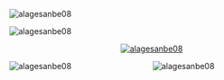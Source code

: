 <p><img align="center" src="https://github-readme-stats.vercel.app/api?username=alagesanbe08&show_icons=true&locale=en&count_private=true&theme=transparent" alt="alagesanbe08" /></p>
<!-- &nbsp; -->
<p > <img align="center" src="https://komarev.com/ghpvc/?username=alagesanbe08&label=Profile%20views&color=0e75b6&style=flat" alt="alagesanbe08" /> </p>

<p align="center"> <a href="https://github.com/ryo-ma/github-profile-trophy"><img src="https://github-profile-trophy.vercel.app/?username=alagesanbe08" alt="alagesanbe08" /></a> </p>

<p align="center"><img align="left" src="https://github-readme-stats.vercel.app/api/top-langs?username=alagesanbe08&show_icons=true&locale=en&layout=compact" alt="alagesanbe08" /></p>

<p align="center"><img align="center" src="https://github-readme-stats.vercel.app/api?username=alagesanbe08&show_icons=true&locale=en" alt="alagesanbe08" /></p>



